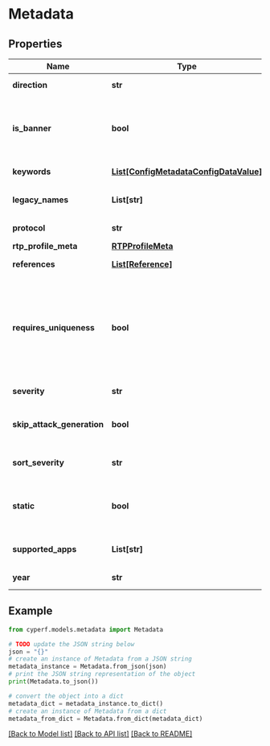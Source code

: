 # Metadata


## Properties

Name | Type | Description | Notes
------------ | ------------- | ------------- | -------------
**direction** | **str** | The direction of the strike | [optional] 
**is_banner** | **bool** | Indicates that this is a command that is required, can only be add once and also must be the first | [optional] 
**keywords** | [**List[ConfigMetadataConfigDataValue]**](ConfigMetadataConfigDataValue.md) | The keywords of the strike | [optional] 
**legacy_names** | **List[str]** | The names of the equivalent application/strike | [optional] 
**protocol** | **str** | The protocol of the strike | [optional] 
**rtp_profile_meta** | [**RTPProfileMeta**](RTPProfileMeta.md) |  | [optional] 
**references** | [**List[Reference]**](Reference.md) | The references of the strike | [optional] 
**requires_uniqueness** | **bool** | If true, for applications with the same protocol id, application/attack must have been uniquely identified in previous commands | [optional] 
**severity** | **str** | The severity of the strike | [optional] 
**skip_attack_generation** | **bool** | If true, don&#39;t generate an attack for this strike | [optional] 
**sort_severity** | **str** | The field by which the severity is sorted | [optional] 
**static** | **bool** | If true, the application/strike is managed directly by the controller | [optional] 
**supported_apps** | **List[str]** | The apps that this strike can be used with | [optional] 
**year** | **str** | The year of the strike | [optional] 

## Example

```python
from cyperf.models.metadata import Metadata

# TODO update the JSON string below
json = "{}"
# create an instance of Metadata from a JSON string
metadata_instance = Metadata.from_json(json)
# print the JSON string representation of the object
print(Metadata.to_json())

# convert the object into a dict
metadata_dict = metadata_instance.to_dict()
# create an instance of Metadata from a dict
metadata_from_dict = Metadata.from_dict(metadata_dict)
```
[[Back to Model list]](../README.md#documentation-for-models) [[Back to API list]](../README.md#documentation-for-api-endpoints) [[Back to README]](../README.md)


